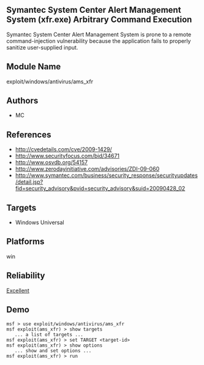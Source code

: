 ## Symantec System Center Alert Management System (xfr.exe) Arbitrary Command Execution

Symantec System Center Alert Management System is prone to a 
remote command-injection vulnerability because the 
application fails to properly sanitize user-supplied input.


## Module Name
exploit/windows/antivirus/ams_xfr

## Authors
* MC


## References
* http://cvedetails.com/cve/2009-1429/
* http://www.securityfocus.com/bid/34671
* http://www.osvdb.org/54157
* http://www.zerodayinitiative.com/advisories/ZDI-09-060
* http://www.symantec.com/business/security_response/securityupdates/detail.jsp?fid=security_advisory&pvid=security_advisory&suid=20090428_02



## Targets
* Windows Universal


## Platforms
win

## Reliability
[Excellent](https://github.com/rapid7/metasploit-framework/wiki/Exploit-Ranking)

## Demo

```
msf > use exploit/windows/antivirus/ams_xfr
msf exploit(ams_xfr) > show targets
   ... a list of targets ...
msf exploit(ams_xfr) > set TARGET <target-id>
msf exploit(ams_xfr) > show options
   ... show and set options ...
msf exploit(ams_xfr) > run
```
    
    